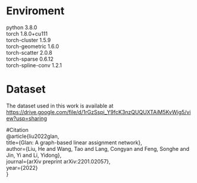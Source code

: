 # Enviroment
python                3.8.0   
torch                 1.8.0+cu111   
torch-cluster         1.5.9   
torch-geometric       1.6.0   
torch-scatter         2.0.8    
torch-sparse          0.6.12  
torch-spline-conv     1.2.1  

# Dataset
The dataset used in this work is available at https://drive.google.com/file/d/1rGzSspi_Y9fcK3nzQUQUXTAiM5KvWig5/view?usp=sharing

#Citation  
@article{liu2022glan,  
  title={Glan: A graph-based linear assignment network},   
  author={Liu, He and Wang, Tao and Lang, Congyan and Feng, Songhe and Jin, Yi and Li, Yidong},    
  journal={arXiv preprint arXiv:2201.02057},    
  year={2022}   
}
